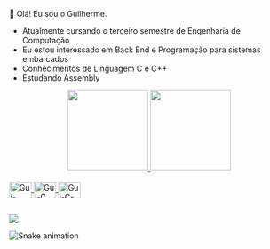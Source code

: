  👋 Olá! Eu sou o Guilherme.

- Atualmente cursando o terceiro semestre de Engenharia de Computação
- Eu estou interessado em Back End e Programação para sistemas embarcados
- Conhecimentos de Linguagem C e C++
- Estudando Assembly

<div align="center">
  <a href="https://github.com/guiaf04">
  <img height="145em" src="https://github-readme-stats.vercel.app/api?username=guiaf04&show_icons=true&theme=tokyonight&include_all_commits=true&count_private=true"/>
  <img height="145em" src="https://github-readme-stats.vercel.app/api/top-langs/?username=guiaf04&layout=compact&langs_count=7&theme=tokyonight"/>
</div>
<div style="display: inline_block"><br>
  <img align="center" alt="Gui-C++" height="30" width="40" src="https://cdn.jsdelivr.net/gh/devicons/devicon/icons/cplusplus/cplusplus-original.svg">
  <img align="center" alt="Gui-C" height="30" width="40" src="https://cdn.jsdelivr.net/gh/devicons/devicon/icons/c/c-original.svg">
  <img align="center" alt="Gui-C-Embeded" height="30" width="40" src="https://cdn.jsdelivr.net/gh/devicons/devicon/icons/embeddedc/embeddedc-plain-wordmark.svg" />

</div>
 
 ##
 
 <div> 
  <a href = "mailto:guilhermearaujo@alu.ufc.br"><img src="https://img.shields.io/badge/-Gmail-%23333?style=for-the-badge&logo=gmail&logoColor=white" target="_blank"></a>
 
</div>

![Snake animation](https://github.com/guiaf04/guiaf04/blob/output/github-contribution-grid-snake.svg)
